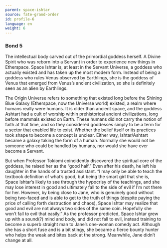 ```yaml
---
parent: space-ishtar
source: fate-grand-order
id: profile-6
language: en
weight: 6
---
```


### Bond 5

The intellectual body carved out of the primordial goddess herself.
A Divine Spirit who was reborn into a Servant in order to experience new things in Etherspace.
Space Ishtar is, at least in the Servant Universe, a goddess who actually existed and has taken up the most modern form.
Instead of being a goddess who rules Venus observed by Earthlings, she is the goddess of Venus that emerged from Venus’s ancient civilization, so she is definitely seen as an alien by Earthlings.

The Origin Universe refers to something that existed long before the Shining Blue Galaxy (Etherspace, now the Universe world) existed, a realm where humans really were humans. It is older than ancient space, and the goddess Ashtart had a cult of worship within prehistorical ancient civilizations, long before mammals existed on Earth.
These humans did not carry the notion of faith at that time, and so they considered goddesses simply to be a term for a sector that enabled life to exist.
Whether the belief itself or its practices took shape to become a concept is unclear. Either way, Ishtar/Ashtart became a galaxy taking the form of a human. Normally she would not be someone who could be handled by humans, nor would she have ever become a Servant.

But when Professor Tokiomi coincidently discovered the spiritual core of the goddess, he raised her as the “good half.” Even after his death, he left his daughter in the hands of a trusted assistant.
“I may only be able to teach the textbook definition of what’s good, but being the smart girl that she is, Space Ishtar’s likely to see through the hypocrisy of the teachings, and she may lose interest in good and ultimately fall to the side of evil if I’m not there for her.
However, by being close to Jane, who is genuinely good without being two-faced and is able to get to the truth of things (despite paying the price of calling forth destruction and chaos), Space Ishtar may realize that good and evil are not always two sides of the same coin. Hopefully she won’t fall to evil that easily.”
As the professor predicted, Space Ishtar grew up with a sound(?) mind and body, and did not fall to evil, instead training to become a superb straight man to Jane’s one-woman comedy act. Although she has a short fuse and is a bit stingy, she became a fierce bounty hunter who helps the weak and bites back at the strong.
Meanwhile, Jane didn’t change at all.
